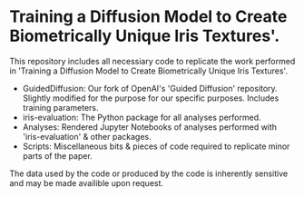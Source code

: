 # Training a Diffusion Model to Create Biometrically Unique Iris Textures'.
This repository includes all necessiary code to replicate the work performed in 'Training a Diffusion Model to Create Biometrically Unique Iris Textures'.
* GuidedDiffusion: Our fork of OpenAI's 'Guided Diffusion' repository. Slightly modified for the purpose for our specific purposes. Includes training parameters.
* iris-evaluation: The Python package for all analyses performed.
* Analyses: Rendered Jupyter Notebooks of analyses performed with 'iris-evaluation' & other packages.
* Scripts: Miscellaneous bits & pieces of code required to replicate minor parts of the paper.

The data used by the code or produced by the code is inherently sensitive and may be made availible upon request.
